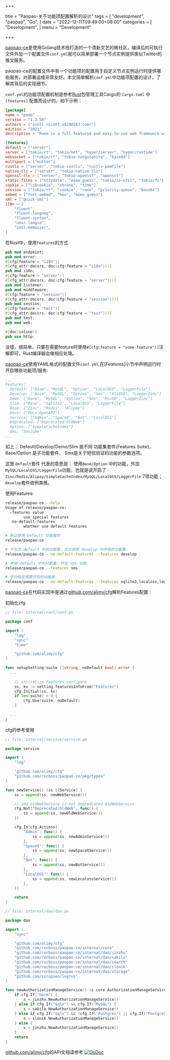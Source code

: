 +++

title = "Paopao-关于功能项配置解析的设计"
tags = [
    "development",
    "paopao",
    "Go",
]
date = "2022-12-11T09:49:00+08:00"
categories = [
    "Development",
]
menu = "Development"

+++

[paopao-ce](https://github.com/rocboss/paopao-ce)是使用Golang技术栈打造的一个清新文艺的微社区，编译后的可执行文件外加一个配置文件`conf.yml`就可以简单部署一个节点实例提供类似Twitter的推文服务。   

paopao-ce的配置文件中有一个功能项的配置用于自定义节点实例运行时提供哪些服务，对部署运维非常友好。本文简单解析`conf.yml`中功能项配置的设计，了解其背后的实现细节。

`conf.yml`的功能项配置机制是参考[Rust](https://github.com/rust-lang/rust)包管理工具Cargo的 `Cargo.toml` 中 `[features]` 配置而设计的。如下示例：

```toml
[package]
name = "poem"
version = "1.3.50"
authors = ["sunli <scott_s829@163.com>"]
edition = "2021"
description = "Poem is a full-featured and easy-to-use web framework with the Rust programming language."

[features]
default = ["server"]
server = ["tokio/rt", "tokio/net", "hyper/server", "hyper/runtime"]
websocket = ["tokio/rt", "tokio-tungstenite", "base64"]
multipart = ["multer"]
rustls = ["server", "tokio-rustls", "rustls-pemfile"]
native-tls = ["server", "tokio-native-tls"]
openssl-tls = ["server", "tokio-openssl", "openssl"]
static-files = ["httpdate", "mime_guess", "tokio/io-util", "tokio/fs"]
cookie = ["libcookie", "chrono", "time"]
session = ["tokio/rt", "cookie", "rand", "priority-queue", "base64"]
embed = ["rust-embed", "hex", "mime_guess"]
xml = ["quick-xml"]
i18n = [
    "fluent",
    "fluent-langneg",
    "fluent-syntax",
    "unic-langid",
    "intl-memoizer",
]
```

<!--more-->

在Rust中，使用`features`的方式

```rust
pub mod endpoint;
pub mod error;
#[cfg(feature = "i18n")]
#[cfg_attr(docsrs, doc(cfg(feature = "i18n")))]
pub mod i18n;
#[cfg(feature = "server")]
#[cfg_attr(docsrs, doc(cfg(feature = "server")))]
pub mod listener;
pub mod middleware;
#[cfg(feature = "session")]
#[cfg_attr(docsrs, doc(cfg(feature = "session")))]
pub mod session;
#[cfg(feature = "test")]
#[cfg_attr(docsrs, doc(cfg(feature = "test")))]
pub mod test;
pub mod web;

#[doc(inline)]
pub use http;
```

没错，很简单，只要在需要feature时使用`#[cfg(feature = "some-feature")]`注解即可，Rust编译器会做相应处理。

[paopao-ce](https://github.com/rocboss/paopao-ce)使用YAML格式的配置文件`conf.yml`,在[Features]小节中声明运行时开启哪些功能项/服务:

```yaml
...
Features:
  Default: ["Base", "MySQL", "Option", "LocalOSS", "LoggerFile"]
  Develop: ["Base", "MySQL", "Option", "Sms", "AliOSS", "LoggerZinc"]
  Demo: ["Base", "MySQL", "Option", "Sms", "MinIO", "LoggerZinc"]
  Slim: ["Base", "Sqlite3", "LocalOSS", "LoggerFile"]
  Base: ["Zinc", "Redis", "Alipay"]
  Docs: ["Docs:OpenAPI"]
  Service: ["Admin", "SpaceX", "Bot", "LocalOSS"]
  Deprecated: ["Deprecated:OldWeb"]
  Option: ["SimpleCacheIndex"]
  Sms: "SmsJuhe"
...
```

如上： 
Default/Develop/Demo/Slim 是不同 功能集套件(Features Suite)， Base/Option 是子功能套件， Sms是关于短信验证码功能的参数选项。

这里 `Default`套件 代表的意思是： 使用`Base/Option` 中的功能，外加 `MySQL/LocalOSS/LoggerFile`功能，也就是说开启了`Zinc/Redis/Alipay/SimpleCacheIndex/MySQL/LocalOSS/LoggerFile` 7项功能； 
`Develop`套件依例类推。 

使用Features:

```sh
release/paopao-ce --help
Usage of release/paopao-ce:
  -features value
        use special features
  -no-default-features
        whether use default features

# 默认使用 Default 功能套件
release/paopao-ce 

# 不包含 default 中的功能集，仅仅使用 develop 中声明的功能集
release/paopao-ce --no-default-features --features develop 

# 使用 default 中的功能集，外加 sms 功能
release/paopao-ce --features sms  

# 手动指定需要开启的功能集
release/paopao-ce --no-default-features --features sqlite3,localoss,loggerfile,redis 
```

[paopao-ce](https://github.com/rocboss/paopao-ce)在代码实现中是通过[github.com/alimy/cfg](https://github.com/alimy/cfg)解析Features配置：

初始化cfg

```go
// file: internal/conf/conf.go

package conf

import (
	"log"
	"sync"
	"time"

	"github.com/alimy/cfg"
)

func setupSetting(suite []string, noDefault bool) error {
  ...
  
	// initialize features configure
	ss, kv := setting.featuresInfoFrom("Features")
	cfg.Initial(ss, kv)
	if len(suite) > 0 {
		cfg.Use(suite, noDefault)
	}
  
  ...
}
```

cfg的参考使用

```go
// file: internal/service/service.go

package service

import (
	"log"

	"github.com/alimy/cfg"
	"github.com/rocboss/paopao-ce/pkg/types"
)

func newService() (ss []Service) {
	ss = append(ss, newWebService())

	// add oldWebService if not depredcated OldWebService
	cfg.Not("Deprecated:OldWeb", func() {
		ss = append(ss, newOldWebService())
	})

	cfg.In(cfg.Actions{
		"Admin": func() {
			ss = append(ss, newAdminService())
		},
		"SpaceX": func() {
			ss = append(ss, newSpaceXService())
		},
		"Bot": func() {
			ss = append(ss, newBotService())
		},
		"LocalOSS": func() {
			ss = append(ss, newLocalossService())
		},
	})

	return
}
```

```go
// file: internal/dao/dao.go 

package dao

import (
	"sync"

	"github.com/alimy/cfg"
	"github.com/rocboss/paopao-ce/internal/core"
	"github.com/rocboss/paopao-ce/internal/dao/jinzhu"
	"github.com/rocboss/paopao-ce/internal/dao/sakila"
	"github.com/rocboss/paopao-ce/internal/dao/search"
	"github.com/rocboss/paopao-ce/internal/dao/slonik"
	"github.com/rocboss/paopao-ce/internal/dao/storage"
	"github.com/sirupsen/logrus"
)

func newAuthorizationManageService() (s core.AuthorizationManageService) {
	if cfg.If("Gorm") {
		s = jinzhu.NewAuthorizationManageService()
	} else if cfg.If("Sqlx") && cfg.If("MySQL") {
		s = sakila.NewAuthorizationManageService()
	} else if cfg.If("Sqlx") && (cfg.If("Postgres") || cfg.If("PostgreSQL")) {
		s = slonik.NewAuthorizationManageService()
	} else {
		s = jinzhu.NewAuthorizationManageService()
	}
	return
}
```

[github.com/alimy/cfg](https://github.com/alimy/cfg)的API文档请参考 [![GoDoc](https://godoc.org/github.com/alimy/cfg?status.svg)](https://pkg.go.dev/github.com/alimy/cfg)